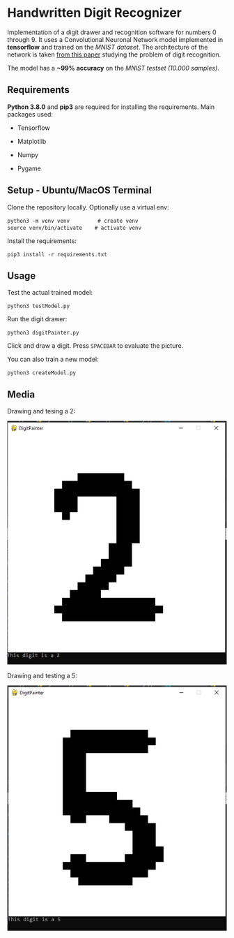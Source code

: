 # Handwritten Digit Recognizer 

Implementation of a digit drawer and recognition software for numbers 0 through 9. It uses a Convolutional Neuronal Network model implemented in **tensorflow** 
and trained on the *MNIST dataset*. The architecture of the network is taken [from this paper](https://core.ac.uk/download/pdf/231148505.pdf) 
studying the problem of digit recognition.

The model has a **~99% accuracy** on the *MNIST testset (10.000 samples)*.

## Requirements

**Python 3.8.0** and **pip3** are required for installing the requirements. Main packages used:

* Tensorflow

* Matplotlib

* Numpy

* Pygame

## Setup - Ubuntu/MacOS Terminal

Clone the repository locally. Optionally use a virtual env:
```
python3 -m venv venv         # create venv
source venv/bin/activate    # activate venv
```

Install the requirements:
```
pip3 install -r requirements.txt
```

## Usage

Test the actual trained model:
```
python3 testModel.py
```

Run the digit drawer:
```
python3 digitPainter.py
```
Click and draw a digit. Press ```SPACEBAR``` to evaluate the picture.


You can also train a new model:
```
python3 createModel.py
```

## Media

Drawing and tesing a 2:

![2_drawing](https://github.com/btudorache/handwritten-digit-recognizer/blob/master/readme_media/2_drawing.PNG)

Drawing and testing a 5:

![5_drawing](https://github.com/btudorache/handwritten-digit-recognizer/blob/master/readme_media/5_drawing.PNG)


